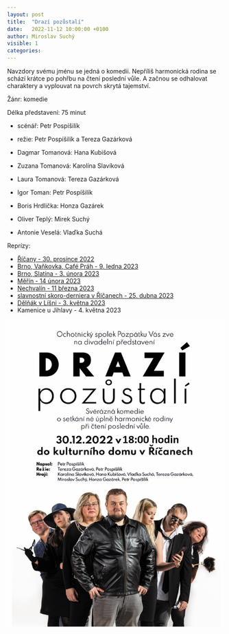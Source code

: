 ```yaml
---
layout: post
title:  "Drazí pozůstalí"
date:   2022-11-12 10:00:00 +0100
author: Miroslav Suchý
visible: 1
categories: 
---
```

Navzdory svému jménu se jedná o komedii. Nepříliš harmonická rodina se schází krátce po pohřbu na čtení poslední vůle. A začnou se odhalovat charaktery a vyplouvat na povrch skrytá tajemství.

Žánr: komedie

Délka představení: 75 minut

 * scénář: Petr Pospíšilík

 * režie: Petr Pospíšilík a Tereza Gazárková

 * Dagmar Tomanová: Hana Kubišová
 * Zuzana Tomanová: Karolína Slavíková
 * Laura Tomanová: Tereza Gazárková
 * Igor Toman: Petr Pospíšilík
 * Boris Hrdlička: Honza Gazárek
 * Oliver Teplý: Mirek Suchý
 * Antonie Veselá: Vlaďka Suchá

Reprízy:

 * [Říčany - 30. prosince 2022](https://www.facebook.com/events/657491022484535/)
 * [Brno, Vaňkovka, Café Práh - 9. ledna 2023](https://www.facebook.com/events/3216517691973108/)
 * [Brno, Slatina - 3. února 2023](https://www.facebook.com/events/1160486331547405/)
 * [Měřín - 14 února 2023](https://fb.me/e/3WxAvwrqL)
 * [Nechvalín - 11 března 2023](https://fb.me/e/40cf7dE8C)
 * [slavnostní skoro-derniera v Říčanech - 25. dubna 2023](https://fb.me/e/vtGimQpt)
 * [Dělňák v Líšni - 3. května 2023](https://fb.me/e/M8FgN5W4)
 * Kamenice u Jihlavy - 4. května 2023

<img src="/img/drazi-pozustali.jpg" />
